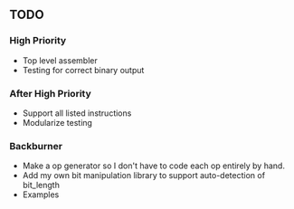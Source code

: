 ## TODO

### High Priority

* Top level assembler
* Testing for correct binary output

### After High Priority

* Support all listed instructions
* Modularize testing

### Backburner

* Make a op generator so I don't have to code each op entirely by hand.
* Add my own bit manipulation library to support auto-detection of bit_length
* Examples
